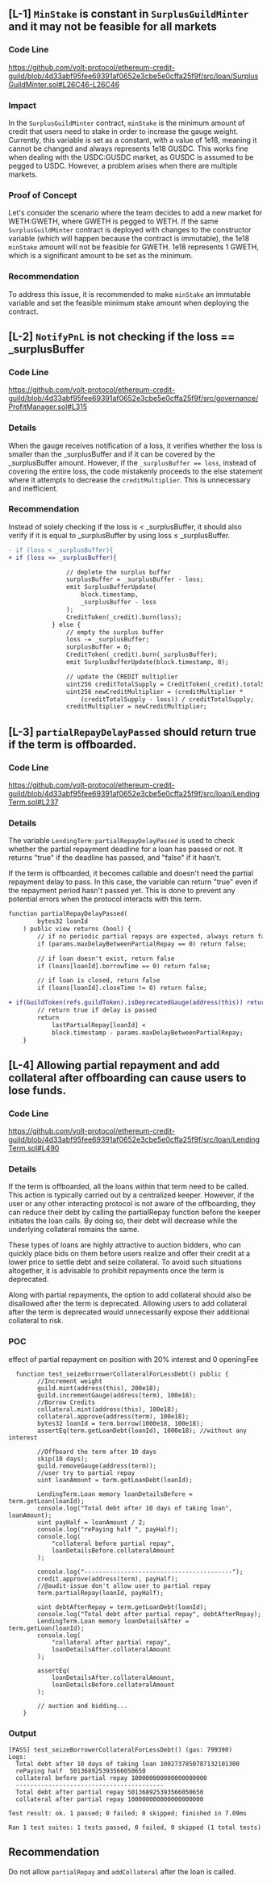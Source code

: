 ## [L-1]  `MinStake` is constant in `SurplusGuildMinter` and it may not be feasible for all markets

### Code Line

https://github.com/volt-protocol/ethereum-credit-guild/blob/4d33abf95fee69391af0652e3cbe5e0cffa25f9f/src/loan/SurplusGuildMinter.sol#L26C46-L26C46

### Impact

In the `SurplusGuildMinter` contract, `minStake` is the minimum amount of credit that users need to stake in order to increase the gauge weight. Currently, this variable is set as a constant, with a value of 1e18, meaning it cannot be changed and always represents 1e18 GUSDC. This works fine when dealing with the USDC:GUSDC market, as GUSDC is assumed to be pegged to USDC. However, a problem arises when there are multiple markets.

### Proof of Concept

Let's consider the scenario where the team decides to add a new market for WETH:GWETH, where GWETH is pegged to WETH. If the same `SurplusGuildMinter` contract is deployed with changes to the constructor variable (which will happen because the contract is immutable), the 1e18 `minStake` amount will not be feasible for GWETH. 1e18 represents 1 GWETH, which is a significant amount to be set as the minimum.

### Recommendation

To address this issue, it is recommended to make `minStake` an immutable variable and set the feasible minimum stake amount when deploying the contract.

## [L-2] `NotifyPnL` is not checking if the loss == _surplusBuffer

### Code Line

https://github.com/volt-protocol/ethereum-credit-guild/blob/4d33abf95fee69391af0652e3cbe5e0cffa25f9f/src/governance/ProfitManager.sol#L315

### Details

When the gauge receives notification of a loss, it verifies whether the loss is smaller than the _surplusBuffer and if it can be covered by the _surplusBuffer amount. However, if the `_surplusBuffer == loss`, instead of covering the entire loss, the code mistakenly proceeds to the else statement where it attempts to decrease the `creditMultiplier`. This is unnecessary and inefficient.

### Recommendation

Instead of solely checking if the loss is < _surplusBuffer, it should also verify if it is equal to _surplusBuffer by using loss ≤ _surplusBuffer.

```diff
- if (loss < _surplusBuffer){
+ if (loss <= _surplusBuffer){

                // deplete the surplus buffer
                surplusBuffer = _surplusBuffer - loss;
                emit SurplusBufferUpdate(
                    block.timestamp,
                    _surplusBuffer - loss
                );
                CreditToken(_credit).burn(loss);
            } else {
                // empty the surplus buffer
                loss -= _surplusBuffer;
                surplusBuffer = 0;
                CreditToken(_credit).burn(_surplusBuffer);
                emit SurplusBufferUpdate(block.timestamp, 0);

                // update the CREDIT multiplier
                uint256 creditTotalSupply = CreditToken(_credit).totalSupply();
                uint256 newCreditMultiplier = (creditMultiplier *
                    (creditTotalSupply - loss)) / creditTotalSupply;
                creditMultiplier = newCreditMultiplier;
```
## [L-3]  `partialRepayDelayPassed` should return true if the term is offboarded.

### Code Line

https://github.com/volt-protocol/ethereum-credit-guild/blob/4d33abf95fee69391af0652e3cbe5e0cffa25f9f/src/loan/LendingTerm.sol#L237

### Details

The variable `LendingTerm:partialRepayDelayPassed` is used to check whether the partial repayment deadline for a loan has passed or not. It returns "true" if the deadline has passed, and "false" if it hasn't.

If the term is offboarded, it becomes callable and doesn't need the partial repayment delay to pass. In this case, the variable can return "true" even if the repayment period hasn't passed yet. This is done to prevent any potential errors when the protocol interacts with this term.

```diff
function partialRepayDelayPassed(
        bytes32 loanId
    ) public view returns (bool) {
        // if no periodic partial repays are expected, always return false
        if (params.maxDelayBetweenPartialRepay == 0) return false;

        // if loan doesn't exist, return false
        if (loans[loanId].borrowTime == 0) return false;

        // if loan is closed, return false
        if (loans[loanId].closeTime != 0) return false;

+ if(GuildToken(refs.guildToken).isDeprecatedGauge(address(this)) return true;
        // return true if delay is passed
        return
            lastPartialRepay[loanId] <
            block.timestamp - params.maxDelayBetweenPartialRepay;
    }
```
## [L-4] Allowing partial repayment and add collateral after offboarding can cause users to lose funds.

### Code Line

https://github.com/volt-protocol/ethereum-credit-guild/blob/4d33abf95fee69391af0652e3cbe5e0cffa25f9f/src/loan/LendingTerm.sol#L490

### Details

If the term is offboarded, all the loans within that term need to be called. This action is typically carried out by a centralized keeper.
However, if the user or any other interacting protocol is not aware of the offboarding, they can reduce their debt by calling the partialRepay function before the keeper initiates the loan calls. By doing so, their debt will decrease while the underlying collateral remains the same.

These types of loans are highly attractive to auction bidders, who can quickly place bids on them before users realize and offer their credit at a lower price to settle debt and seize collateral.
To avoid such situations altogether, it is advisable to prohibit repayments once the term is deprecated.

Along with partial repayments, the option to add collateral should also be disallowed after the term is deprecated. Allowing users to add collateral after the term is deprecated would unnecessarily expose their additional collateral to risk.

### POC
effect of partial repayment on position with 20% interest and 0 openingFee

```solidity
  function test_seizeBorrowerCollateralForLessDebt() public {
        //Increment weight
        guild.mint(address(this), 200e18);
        guild.incrementGauge(address(term), 100e18);
        //Borrow Credits
        collateral.mint(address(this), 100e18);
        collateral.approve(address(term), 100e18);
        bytes32 loanId = term.borrow(1000e18, 100e18);
        assertEq(term.getLoanDebt(loanId), 1000e18); //without any interest

        //Offboard the term after 10 days
        skip(10 days);
        guild.removeGauge(address(term));
        //user try to partial repay
        uint loanAmount = term.getLoanDebt(loanId);

        LendingTerm.Loan memory loanDetailsBefore = term.getLoan(loanId);
        console.log("Total debt after 10 days of taking loan", loanAmount);
        uint payHalf = loanAmount / 2;
        console.log("rePaying half ", payHalf);
        console.log(
            "collateral before partial repay",
            loanDetailsBefore.collateralAmount
        );

        console.log("-----------------------------------------");
        credit.approve(address(term), payHalf);
        //@audit-issue don't allow user to partial repay
        term.partialRepay(loanId, payHalf);

        uint debtAfterRepay = term.getLoanDebt(loanId);
        console.log("Total debt after partial repay", debtAfterRepay);
        LendingTerm.Loan memory loanDetailsAfter = term.getLoan(loanId);
        console.log(
            "collateral after partial repay",
            loanDetailsAfter.collateralAmount
        );

        assertEq(
            loanDetailsAfter.collateralAmount,
            loanDetailsBefore.collateralAmount
        );

        // auction and bidding...
    }

```
###  Output

```solidity
[PASS] test_seizeBorrowerCollateralForLessDebt() (gas: 799390)
Logs:
  Total debt after 10 days of taking loan 1002737850787132101300
  rePaying half  501368925393566050650
  collateral before partial repay 100000000000000000000
  -----------------------------------------
  Total debt after partial repay 501368925393566050650
  collateral after partial repay 100000000000000000000

Test result: ok. 1 passed; 0 failed; 0 skipped; finished in 7.09ms
 
Ran 1 test suites: 1 tests passed, 0 failed, 0 skipped (1 total tests)
```

## Recommendation

Do not allow `partialRepay` and `addCollateral` after the loan is called.



